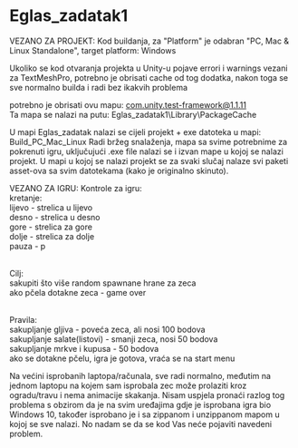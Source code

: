 # Eglas_zadatak1

VEZANO ZA PROJEKT:
Kod buildanja, za "Platform" je odabran "PC, Mac & Linux Standalone", target platform: Windows

Ukoliko se kod otvaranja projekta u Unity-u pojave errori i warnings vezani za TextMeshPro,
potrebno je obrisati cache od tog dodatka, nakon toga se sve normalno builda i radi bez ikakvih problema

potrebno je obrisati ovu mapu: com.unity.test-framework@1.1.11<br/>
Ta mapa se nalazi na putu: Eglas_zadatak1\Library\PackageCache

U mapi Eglas_zadatak nalazi se cijeli projekt + exe datoteka u mapi: Build_PC_Mac_Linux
Radi bržeg snalaženja, mapa sa svime potrebnime za pokrenuti igru, uključujući .exe file nalazi se i izvan mape u kojoj se nalazi projekt. U mapi u kojoj se nalazi projekt se za svaki slučaj nalaze svi paketi asset-ova sa svim datotekama (kako je originalno skinuto).

VEZANO ZA IGRU:
Kontrole za igru:<br/>
kretanje: <br/>
	lijevo - strelica u lijevo<br/>
	desno - strelica u desno<br/>
	gore - strelica za gore<br/>
	dolje - strelica za dolje<br/>
pauza - p<br/><br/>

Cilj:<br/>
	sakupiti što više random spawnane hrane za zeca<br/>
	ako pčela dotakne zeca - game over<br/><br/>

Pravila: <br/>
	sakupljanje gljiva - poveća zeca, ali nosi 100 bodova<br/>
	sakupljanje salate(listovi) - smanji zeca, nosi 50 bodova<br/>
	sakupljanje mrkve i kupusa - 50 bodova<br/>
	ako se dotakne pčelu, igra je gotova, vraća se na start menu<br/>

Na većini isprobanih laptopa/računala, sve radi normalno, međutim na jednom laptopu na kojem sam isprobala
zec može prolaziti kroz ogradu/travu i nema animacije skakanja. Nisam uspjela pronaći razlog tog problema 
s obzirom da je na svim uređajima gdje je isprobana igra bio Windows 10, također isprobano je i sa zippanom
i unzippanom mapom u kojoj se sve nalazi. No nadam se da se kod Vas neće pojaviti navedeni problem.
